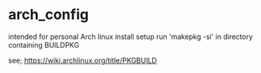 # arch_config
intended for personal Arch linux install setup
run 'makepkg -si' in directory containing BUILDPKG

see;
https://wiki.archlinux.org/title/PKGBUILD
